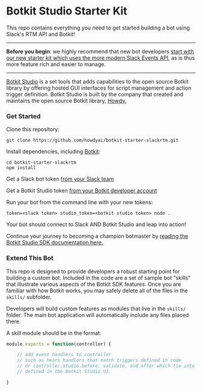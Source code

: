 # Botkit Studio Starter Kit

This repo contains everything you need to get started building a bot using Slack's RTM API and Botkit!

---

**Before you begin**: we highly recommend that new bot developers [start with our new starter kit which uses the more modern Slack Events API](https://github.com/howdyai/botkit-starter-slack), as is thus more feature rich and easier to manage.

---

[Botkit Studio](https://studio.botkit.ai/) is a set tools that adds capabilities
to the open source Botkit library by offering hosted GUI interfaces for script
management and action trigger definition. Botkit Studio is built by the company
that created and maintains the open source Botkit library, [Howdy.](https://howdy.ai)

### Get Started

Clone this repository:

`git clone https://github.com/howdyai/botkit-starter-slackrtm.git`

Install dependencies, including [Botkit](https://github.com/howdyai/botkit):

```
cd botkit-starter-slackrtm
npm install
```

Get a Slack bot token [from your Slack team](https://my.slack.com/apps/new/A0F7YS25R-bots)

Get a Botkit Studio token [from your Botkit developer account](https://studio.botkit.ai/)

Run your bot from the command line with your new tokens:

`token=<slack token> studio_token=<botkit studio token> node .`

Your bot should connect to Slack AND Botkit Studio and leap into action!

Continue your journey to becoming a champion botmaster by [reading the Botkit Studio SDK documentation here.](https://github.com/howdyai/botkit/blob/talkabot/readme-studio.md)

### Extend This Bot

This repo is designed to provide developers a robust starting point for building a custom bot. Included in the code are a set of sample bot "skills" that illustrate various aspects of the Botkit SDK features.  Once you are familiar with how Botkit works, you may safely delete all of the files in the `skills/` subfolder.

Developers will build custom features as modules that live in the `skills/` folder. The main bot application will automatically include any files placed there.

A skill module should be in the format:

```javascript
module.exports = function(controller) {

    // add event handlers to controller
    // such as hears handlers that match triggers defined in code
    // or controller.studio.before, validate, and after which tie into triggers
    // defined in the Botkit Studio UI.

}
```
